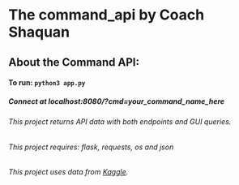 # The command_api by Coach Shaquan

## About the Command API:
#### To run: `python3 app.py`
##### Connect at localhost:8080/**?cmd=**_*your_command_name_here*_
###### This project returns API data with both endpoints and GUI queries. 
###### This project requires: flask, requests, os and json

###### This project uses data from [Kaggle](https://www.kaggle.com/bppuneethpai/tldr-summary-for-man-pages).

